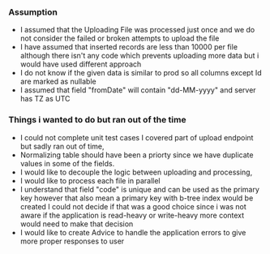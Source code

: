 ### Assumption
* I assumed that the Uploading File was processed just once and we do not consider the failed or broken attempts to upload the file
* I have assumed that inserted records are less than 10000 per file although there isn't any code which prevents uploading more data but i would have used different approach
* I do not know if the given data is similar to prod so all columns except Id are marked as nullable
* I assumed that field "fromDate" will contain "dd-MM-yyyy" and server has TZ as UTC

### Things i wanted to do but ran out of the time
* I could not complete unit test cases I covered part of upload endpoint but sadly ran out of time,
* Normalizing table should have been a priorty since we have duplicate values in some of the fields.
* I would like to decouple the logic between uploading and processing,
* I would like to process each file in parallel
* I understand that field "code" is unique and can be used as the primary key however that also mean a primary key with b-tree index would be created I could not decide if   that was a good choice since i was not aware if the application is read-heavy or write-heavy more context would need to make that decision
* I would like to create Advice to handle the application errors to give more proper responses to user
